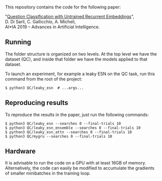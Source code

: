 This repository contains the code for the following paper:

"[Question Classification with Untrained Recurrent Embeddings](http://for.unipi.it/daniele_di_sarli/files/2019/11/paper_54.pdf)",  
D. Di Sarli, C. Gallicchio, A. Micheli,  
AI*IA 2019 – Advances in Artificial Intelligence.

## Running

The folder structure is organized on two levels.
At the top level we have the dataset (QC), and inside that folder
we have the models applied to that dataset.

To launch an experiment, for example a leaky ESN on the QC task, run this command
from the root of the project:

    $ python3 QC/leaky_esn  # ...args...

## Reproducing results

To reproduce the results in the paper, just run the following commands:

    $ python3 QC/leaky_esn --searches 0 --final-trials 10
    $ python3 QC/leaky_esn_ensemble --searches 0 --final-trials 10
    $ python3 QC/leaky_esn_attn --searches 0 --final-trials 10
    $ python3 QC/mygru --searches 0 --final-trials 10

## Hardware

It is advisable to run the code on a GPU with at least 16GB of memory. Alternatively, the code
can easily be modified to accumulate the gradients of smaller minibatches in the training loop.
